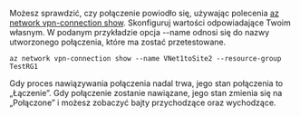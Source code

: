 Możesz sprawdzić, czy połączenie powiodło się, używając polecenia [az network vpn-connection show](/cli/azure/network/vpn-connection#show). Skonfiguruj wartości odpowiadające Twoim własnym. W podanym przykładzie opcja --name odnosi się do nazwy utworzonego połączenia, które ma zostać przetestowane.

```azurecli
az network vpn-connection show --name VNet1toSite2 --resource-group TestRG1
```

Gdy proces nawiązywania połączenia nadal trwa, jego stan połączenia to „Łączenie”. Gdy połączenie zostanie nawiązane, jego stan zmienia się na „Połączone” i możesz zobaczyć bajty przychodzące oraz wychodzące.